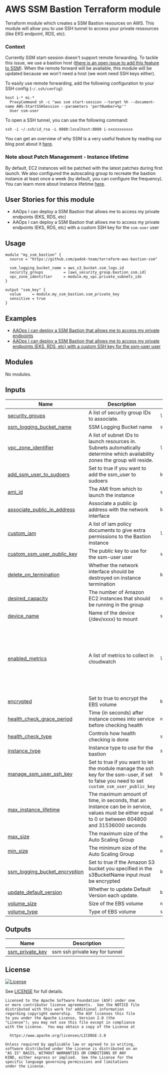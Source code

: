 # AWS SSM Bastion Terraform module

Terraform module which creates a SSM Bastion resources on AWS. This module will allow you to use SSH tunnel to access your private ressources (like EKS endpoint, RDS, etc).

### Context

Currently SSM start-session doesn't support remote forwarding. To tackle this issue, we use a bastion host ([there is an open issue to add this feature to SSM](https://github.com/aws/amazon-ssm-agent/pull/389)). When the remote forward will be available, this module will be updated because we won't need a host (we wont need SSH keys either).

To easily use remote forwarding, add the following configuration to your SSH config (`~/.ssh/config`):

```
host i-* mi-*
  ProxyCommand sh -c "aws ssm start-session --target %h --document-name AWS-StartSSHSession --parameters 'portNumber=%p'"
  User ssm-user
```

To open a SSH tunnel, you can use the following command:

```
ssh -i ~/.ssh/id_rsa -L 8080:localhost:8080 i-xxxxxxxxxxx
```

You can get an overview of why SSM is a very useful feature by reading our blog post about it [here](https://www.padok.fr/en/blog/aws-ssh-bastion).

### Note about Patch Management - Instance lifetime

By default, EC2 instances will be patched with the latest patches during first launch. We also configured the autoscaling group to recreate the bastion instance at least once a week (by default, you can configure the frequency). You can learn more about Instance lifetime [here](https://docs.aws.amazon.com/autoscaling/ec2/userguide/asg-max-instance-lifetime.html).

## User Stories for this module

- AAOps I can deploy a SSM Bastion that allows me to access my private endpoints (EKS, RDS, etc)
- AAOps I can deploy a SSM Bastion that allows me to access my private endpoints (EKS, RDS, etc) with a custom SSH key for the `ssm-user` user

## Usage

```hcl
module "my_ssm_bastion" {
  source = "https://github.com/padok-team/terraform-aws-bastion-ssm"

  ssm_logging_bucket_name = aws_s3_bucket.ssm_logs.id
  security_groups         = [aws_security_group.bastion_ssm.id]
  vpc_zone_identifier     = module.my_vpc.private_subnets_ids
}

output "ssm_key" {
  value     = module.my_ssm_bastion.ssm_private_key
  sensitive = true
}

```

## Examples

- [AAOps I can deploy a SSM Bastion that allows me to access my private endpoints](examples/basic/main.tf)
- [AAOps I can deploy a SSM Bastion that allows me to access my private endpoints (EKS, RDS, etc) with a custom SSH key for the ssm-user user](examples/custom_ssh_key/main.tf)
<!-- BEGIN_TF_DOCS -->
## Modules

No modules.

## Inputs

| Name | Description | Type | Default | Required |
|------|-------------|------|---------|:--------:|
| <a name="input_security_groups"></a> [security\_groups](#input\_security\_groups) | A list of security group IDs to associate. | `list(string)` | n/a | yes |
| <a name="input_ssm_logging_bucket_name"></a> [ssm\_logging\_bucket\_name](#input\_ssm\_logging\_bucket\_name) | SSM Logging Bucket name | `string` | n/a | yes |
| <a name="input_vpc_zone_identifier"></a> [vpc\_zone\_identifier](#input\_vpc\_zone\_identifier) | A list of subnet IDs to launch resources in. Subnets automatically determine which availability zones the group will reside. | `list(any)` | n/a | yes |
| <a name="input_add_ssm_user_to_sudoers"></a> [add\_ssm\_user\_to\_sudoers](#input\_add\_ssm\_user\_to\_sudoers) | Set to true if you want to add the ssm\_user to sudoers | `bool` | `false` | no |
| <a name="input_ami_id"></a> [ami\_id](#input\_ami\_id) | The AMI from which to launch the instance | `string` | `""` | no |
| <a name="input_associate_public_ip_address"></a> [associate\_public\_ip\_address](#input\_associate\_public\_ip\_address) | Associate a public ip address with the network interface | `bool` | `false` | no |
| <a name="input_custom_iam"></a> [custom\_iam](#input\_custom\_iam) | A list of iam policy documents to give extra permissions to the Bastion instance | `list(string)` | `[]` | no |
| <a name="input_custom_ssm_user_public_key"></a> [custom\_ssm\_user\_public\_key](#input\_custom\_ssm\_user\_public\_key) | The public key to use for the ssm-user user | `string` | `""` | no |
| <a name="input_delete_on_termination"></a> [delete\_on\_termination](#input\_delete\_on\_termination) | Whether the network interface should be destroyed on instance termination | `bool` | `true` | no |
| <a name="input_desired_capacity"></a> [desired\_capacity](#input\_desired\_capacity) | The number of Amazon EC2 instances that should be running in the group | `number` | `1` | no |
| <a name="input_device_name"></a> [device\_name](#input\_device\_name) | Name of the device (/dev/xxxx) to mount | `string` | `"/dev/xvda"` | no |
| <a name="input_enabled_metrics"></a> [enabled\_metrics](#input\_enabled\_metrics) | A list of metrics to collect in cloudwatch | `list(any)` | <pre>[<br>  "GroupMinSize",<br>  "GroupMaxSize",<br>  "GroupDesiredCapacity",<br>  "GroupInServiceInstances",<br>  "GroupPendingInstances",<br>  "GroupStandbyInstances",<br>  "GroupTerminatingInstances",<br>  "GroupTotalInstances"<br>]</pre> | no |
| <a name="input_encrypted"></a> [encrypted](#input\_encrypted) | Set to true to encrypt the EBS volume | `bool` | `true` | no |
| <a name="input_health_check_grace_period"></a> [health\_check\_grace\_period](#input\_health\_check\_grace\_period) | Time (in seconds) after instance comes into service before checking health | `number` | `300` | no |
| <a name="input_health_check_type"></a> [health\_check\_type](#input\_health\_check\_type) | Controls how health checking is done | `string` | `"EC2"` | no |
| <a name="input_instance_type"></a> [instance\_type](#input\_instance\_type) | Instance type to use for the bastion | `string` | `"t3.medium"` | no |
| <a name="input_manage_ssm_user_ssh_key"></a> [manage\_ssm\_user\_ssh\_key](#input\_manage\_ssm\_user\_ssh\_key) | Set to true if you want to let the module manage the ssh key for the ssm-user, if set to false you need to set `custom_ssm_user_public_key` | `bool` | `true` | no |
| <a name="input_max_instance_lifetime"></a> [max\_instance\_lifetime](#input\_max\_instance\_lifetime) | The maximum amount of time, in seconds, that an instance can be in service, values must be either equal to 0 or between 604800 and 31536000 seconds | `number` | `null` | no |
| <a name="input_max_size"></a> [max\_size](#input\_max\_size) | The maximum size of the Auto Scaling Group | `number` | `1` | no |
| <a name="input_min_size"></a> [min\_size](#input\_min\_size) | The minimum size of the Auto Scaling Group | `number` | `1` | no |
| <a name="input_ssm_logging_bucket_encryption"></a> [ssm\_logging\_bucket\_encryption](#input\_ssm\_logging\_bucket\_encryption) | Set to true if the Amazon S3 bucket you specified in the s3BucketName input must be encrypted | `bool` | `true` | no |
| <a name="input_update_default_version"></a> [update\_default\_version](#input\_update\_default\_version) | Whether to update Default Version each update. | `bool` | `true` | no |
| <a name="input_volume_size"></a> [volume\_size](#input\_volume\_size) | Size of the EBS volume | `number` | `10` | no |
| <a name="input_volume_type"></a> [volume\_type](#input\_volume\_type) | Type of EBS volume | `string` | `"gp3"` | no |

## Outputs

| Name | Description |
|------|-------------|
| <a name="output_ssm_private_key"></a> [ssm\_private\_key](#output\_ssm\_private\_key) | ssm ssh private key for tunnel |
<!-- END_TF_DOCS -->

## License

[![License](https://img.shields.io/badge/License-Apache%202.0-blue.svg)](https://opensource.org/licenses/Apache-2.0)

See [LICENSE](LICENSE) for full details.

```text
Licensed to the Apache Software Foundation (ASF) under one
or more contributor license agreements.  See the NOTICE file
distributed with this work for additional information
regarding copyright ownership.  The ASF licenses this file
to you under the Apache License, Version 2.0 (the
"License"); you may not use this file except in compliance
with the License.  You may obtain a copy of the License at

  https://www.apache.org/licenses/LICENSE-2.0

Unless required by applicable law or agreed to in writing,
software distributed under the License is distributed on an
"AS IS" BASIS, WITHOUT WARRANTIES OR CONDITIONS OF ANY
KIND, either express or implied.  See the License for the
specific language governing permissions and limitations
under the License.
```

